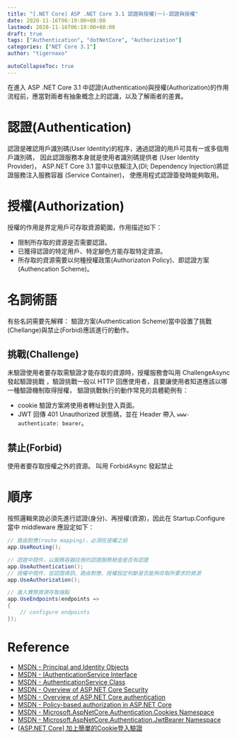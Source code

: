 ```yaml
---
title: "[.NET Core] ASP .NET Core 3.1 認證與授權(一)-認證與授權"
date: 2020-11-16T06:19:00+08:00
lastmod: 2020-11-16T06:19:00+08:00
draft: true
tags: ["Authentication", "dotNetCore", "Authorization"]
categories: ["NET Core 3.1"]
author: "tigernaxo"

autoCollapseToc: true
---
```

在進入 ASP .NET Core 3.1 中認證(Authentication)與授權(Authorization)的作用流程前，應當對兩者有抽象概念上的認識，以及了解兩者的差異。

# 認證(Authentication)
認證是確認用戶識別碼(User Identity)的程序，通過認證的用戶可具有一或多個用戶識別碼，
因此認證服務本身就是使用者識別碼提供者 (User Identity Provider)，
ASP.NET Core 3.1 當中以依賴注入(DI; Dependency Injection)將認證服務注入服務容器 (Service Container)，
使應用程式認證簽發時能夠取用。

# 授權(Authorization)
授權的作用是界定用戶可存取資源範圍，作用描述如下：
- 限制所存取的資源是否需要認證。
- 已獲得認證的特定用戶、特定腳色方能存取特定資源。
- 所存取的資源需要以何種授權政策(Authorizaton Policy)、即認證方案(Authencation Scheme)。

# 名詞術語
有些名詞需要先解釋：
驗證方案(Authentication Scheme)當中設置了挑戰(Chellange)與禁止(Forbid)應該進行的動作。
## 挑戰(Challenge)
未驗證使用者要存取需驗證才能存取的資源時，授權服務會叫用 ChallengeAsync 發起驗證挑戰
，驗證挑戰一般以 HTTP 回應使用者，且要讓使用者知道應該以哪一種驗證機制取得授權，
驗證挑戰執行的動作常見的具體範例有：
- cookie 驗證方案將使用者轉址到登入頁面。
- JWT 回傳 401 Unauthorized 狀態碼，並在 Header 帶入 `www-authenticate: bearer`。

## 禁止(Forbid)
使用者要存取授權之外的資源。
叫用 ForbidAsync 發起禁止

# 順序
按照邏輯來說必須先進行認證(身分)、再授權(資源)，因此在 Startup.Configure 當中 middleware 應設定如下：
```cs
// 路由對應(route mapping)，必須在授權之前
app.UseRouting();

// 認證中間件，以服務容器註冊的認證服務檢查是否有認證
app.UseAuthentication();
// 授權中間件，從認證資訊、路由對應、授權設定判斷是否能夠存取所要求的資源
app.UseAuthorization();

// 進入實際資源存取端點
app.UseEndpoints(endpoints =>
{
    // configure endpoints
});
```



# Reference
- [MSDN - Principal and Identity Objects](https://docs.microsoft.com/en-us/dotnet/standard/security/principal-and-identity-objects)
- [MSDN - IAuthenticationService Interface](https://docs.microsoft.com/zh-tw/dotnet/api/microsoft.aspnetcore.authentication.iauthenticationservice?view=aspnetcore-3.1)
- [MSDN - AuthenticationService Class](https://docs.microsoft.com/zh-tw/dotnet/api/microsoft.aspnetcore.authentication.authenticationservice?view=aspnetcore-3.1)
- [MSDN - Overview of ASP.NET Core Security](https://docs.microsoft.com/zh-tw/aspnet/core/security/?view=aspnetcore-3.1)
- [MSDN - Overview of ASP.NET Core authentication](https://docs.microsoft.com/en-us/aspnet/core/security/authentication/?view=aspnetcore-3.1)
- [MSDN - Policy-based authorization in ASP.NET Core](https://docs.microsoft.com/en-us/aspnet/core/security/authorization/policies?view=aspnetcore-3.1)
- [MSDN - Microsoft.AspNetCore.Authentication.Cookies Namespace](https://docs.microsoft.com/en-us/dotnet/api/microsoft.aspnetcore.authentication.cookies?view=aspnetcore-5.0)
- [MSDN - Microsoft.AspNetCore.Authentication.JwtBearer Namespace](https://docs.microsoft.com/en-us/dotnet/api/microsoft.aspnetcore.authentication.jwtbearer?view=aspnetcore-5.0)
- [[ASP.NET Core] 加上簡單的Cookie登入驗證](https://dotblogs.com.tw/Null/2020/04/09/162252)
